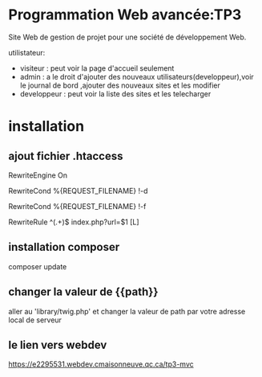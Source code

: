 # Programmation Web avancée:TP3

Site Web de gestion de projet pour une société de développement Web.

utilistateur:
- visiteur : peut voir la page d'accueil seulement
- admin : a le droit d'ajouter des nouveaux utilisateurs(developpeur),voir le journal de bord ,ajouter des nouveaux sites et les modifier
- developpeur : peut voir la liste des sites et les telecharger

# installation

## ajout fichier **.htaccess**

RewriteEngine On

RewriteCond %{REQUEST_FILENAME} !-d

RewriteCond %{REQUEST_FILENAME} !-f

RewriteRule ^(.+)$ index.php?url=$1 [L]

## installation composer

 composer update

## changer la valeur de {{path}}

aller au 'library/twig.php' et changer la valeur de path par votre adresse local de serveur

## le lien vers webdev

https://e2295531.webdev.cmaisonneuve.qc.ca/tp3-mvc
